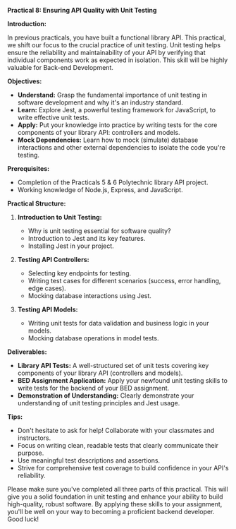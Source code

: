 **Practical 8: Ensuring API Quality with Unit Testing**

**Introduction:**

In previous practicals, you have built a functional library API. This practical, we shift our focus to the crucial practice of unit testing. Unit testing helps ensure the reliability and maintainability of your API by verifying that individual components work as expected in isolation. This skill will be highly valuable for Back-end Development.

**Objectives:**

- **Understand:** Grasp the fundamental importance of unit testing in software development and why it's an industry standard.
- **Learn:** Explore Jest, a powerful testing framework for JavaScript, to write effective unit tests.
- **Apply:** Put your knowledge into practice by writing tests for the core components of your library API: controllers and models.
- **Mock Dependencies:** Learn how to mock (simulate) database interactions and other external dependencies to isolate the code you're testing.

**Prerequisites:**

- Completion of the Practicals 5 & 6 Polytechnic library API project.
- Working knowledge of Node.js, Express, and JavaScript.

**Practical Structure:**

1. **Introduction to Unit Testing:**

   - Why is unit testing essential for software quality?
   - Introduction to Jest and its key features.
   - Installing Jest in your project.

2. **Testing API Controllers:**

   - Selecting key endpoints for testing.
   - Writing test cases for different scenarios (success, error handling, edge cases).
   - Mocking database interactions using Jest.

3. **Testing API Models:**
   - Writing unit tests for data validation and business logic in your models.
   - Mocking database operations in model tests.

**Deliverables:**

- **Library API Tests:** A well-structured set of unit tests covering key components of your library API (controllers and models).
- **BED Assignment Application:** Apply your newfound unit testing skills to write tests for the backend of your BED assignment.
- **Demonstration of Understanding:** Clearly demonstrate your understanding of unit testing principles and Jest usage.

**Tips:**

- Don't hesitate to ask for help! Collaborate with your classmates and instructors.
- Focus on writing clean, readable tests that clearly communicate their purpose.
- Use meaningful test descriptions and assertions.
- Strive for comprehensive test coverage to build confidence in your API's reliability.

Please make sure you've completed all three parts of this practical. This will give you a solid foundation in unit testing and enhance your ability to build high-quality, robust software. By applying these skills to your assignment, you'll be well on your way to becoming a proficient backend developer. Good luck!
